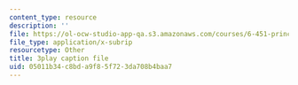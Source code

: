 ```yaml
---
content_type: resource
description: ''
file: https://ol-ocw-studio-app-qa.s3.amazonaws.com/courses/6-451-principles-of-digital-communication-ii-spring-2005/05011b34c8bda9f85f723da708b4baa7_DyRLOmVRQDw.srt
file_type: application/x-subrip
resourcetype: Other
title: 3play caption file
uid: 05011b34-c8bd-a9f8-5f72-3da708b4baa7
---
```

